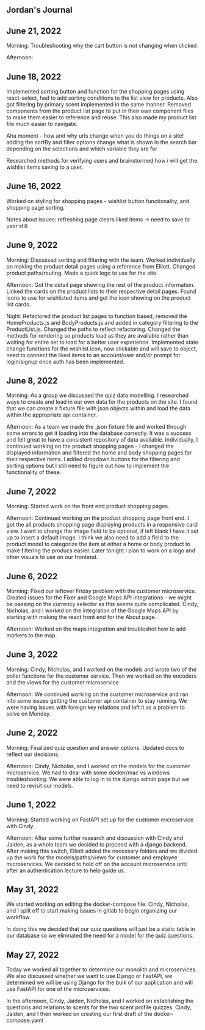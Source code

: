 ## Jordan's Journal


## June 21, 2022
Morning: Troubleshooting why the cart button is not changing when clicked

Afternoon:
## June 18, 2022
Implemented sorting button and function for the shopping pages using react-select, had to add sorting conditions to the list view for products. Also got filtering by primary scent implemented in the same manner. Removed components from the product list page to put in their own component files to make them easier to reference and reuse. This also made my product list file much easier to navigate.

Aha moment - how and why urls change when you do things on a site! adding the sortBy and filter options change what is shown in the search bar depending on the selections and which variable they are for

Researched methods for verifying users and brainstormed how i will get the wishlist items saving to a user. 

## June 16, 2022
Worked on styling for shopping pages - wishlist button functionality, and shopping page sorting.

Notes about issues: refreshing page clears liked items -> need to save to user still

## June 9, 2022
Morning: Discussed sorting and filtering with the team. Worked individually on making the product detail pages using a reference from Elliott. Changed product paths/routing. Made a quick logo to use for the site.

Afternoon: Got the detail page showing the rest of the product information. Linked the cards on the product lists to their respective detail pages. Found icons to use for wishlisted items and got the icon showing on the product list cards.

Night: Refactored the product list pages to function based, removed the HomeProducts.js and BodyProducts.js and added in category filtering to the ProductList.js. Changed the paths to reflect refactoring. Changed the methods for rendering so products load as they are available rather than waiting for entire set to load for a better user experience. Implemented state change functions for the wishlist icon, now clickable and will save to object, need to connect the liked items to an account/user and/or prompt for login/signup once auth has been implemented.
## June 8, 2022
Morning: As a group we discussed the quiz data modelling. I researched ways to create and load in our own data for the products on the site. I found that we can create a fixture file with json objects within and load the data within the appropriate api container.

Afternoon: As a team we made the .json fixture file and worked through some errors to get it loading into the database correctly. It was a success and felt great to have a consistent repository of data available. Individually, I continued working on the product shopping pages - I changed the displayed information and filtered the home and body shopping pages for their respective items. I added dropdown buttons for the filtering and sorting options but I still need to figure out how to implement the functionality of these.
## June 7, 2022
Morning: Started work on the front end product shopping pages. 

Afternoon: Continued working on the product shopping page front end. I got the all products shopping page displaying products in a responsive card view. I want to change the image field to be optional, if left blank I have it set up to insert a default image. I think we also need to add a field to the product model to categorize the item at either a home or body product to make filtering the producs easier. Later tonight I plan to work on a logo and other visuals to use on our frontend. 
## June 6, 2022
Morning: Fixed our leftover Friday problem with the customer microservice. Created issues for the Fixer and Google Maps API integrations - we might be passing on the currency selector as this seems quite complicated. Cindy, Nicholas, and I worked on the integration of the Google Maps API by starting with making the react front end for the About page.

Afternoon: Worked on the maps integration and troubleshot how to add markers to the map. 
## June 3, 2022
Morning: Cindy, Nicholas, and I worked on the models and wrote two of the poller functions for the customer service. Then we worked on the encoders and the views for the customer microservice

Afternoon: We continued working on the customer microservice and ran into some issues getting the customer api container to stay running. We were having issues with foreign key relations and left it as a problem to solve on Monday.

## June 2, 2022
Morning: Finalized quiz question and answer options. Updated docs to reflect our decisions. 

Afternoon: Cindy, Nicholas, and I worked on the models for the customer microservice. We had to deal with some docker/mac vs windows troubleshooting. We were able to log in to the django admin page but we need to revisit our models. 

## June 1, 2022
Morning: Started working on FastAPI set up for the customer microservice with Cindy. 

Afternoon: After some further research and discussion with Cindy and Jaiden, as a whole team we decided to proceed with a django backend. After making this switch, Elliott added the necessary folders and we divided up the work for the models/paths/views for customer and employee microservices. We decided to hold off on the account microservice until after an authentication lecture to help guide us. 

## May 31, 2022
We started working on editing the docker-compose file. Cindy, Nicholas, and I split off to start making issues in gitlab to begin organizing our workflow. 

In doing this we decided that our quiz questions will just be a static table in our database so we elimnated the need for a model for the quiz questions.

## May 27, 2022

Today we worked all together to determine our monolith and microservices. We also discussed whether we want to use Django or FastAPI, we determined we will be using Django for the bulk of our application and will use FastAPI for one of the microservices.

In the afternoon, Cindy, Jaiden, Nicholas, and I worked on establishing the questions and relations to scents for the two scent profile quizzes. Cindy, Jaiden, and I then worked on creating our first draft of the docker-compose.yaml 